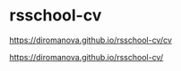 # rsschool-cv

https://diromanova.github.io/rsschool-cv/cv

https://diromanova.github.io/rsschool-cv/
